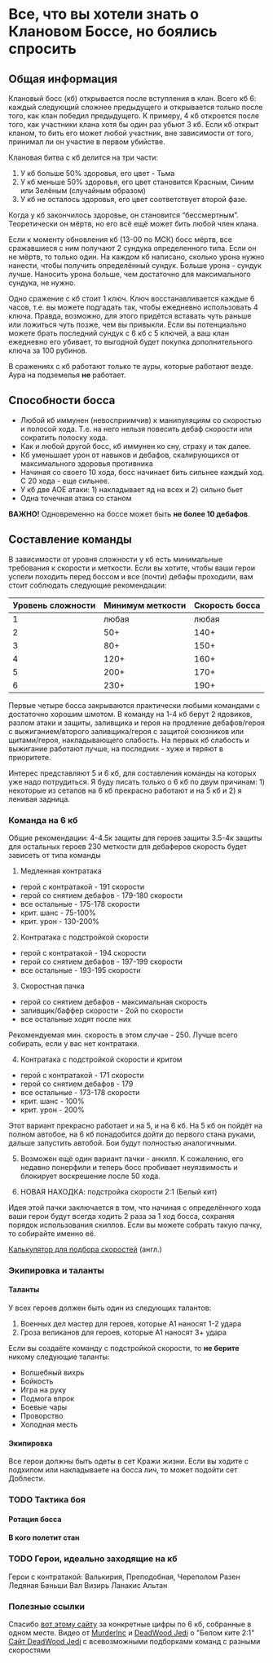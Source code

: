 # Все, что вы хотели знать о Клановом Боссе, но боялись спросить

## Общая информация

Клановый босс (кб) открывается после вступления в клан. Всего кб 6: каждый следующий сложнее предыдущего и открывается только после того, как клан победил предыдущего. К примеру, 4 кб откроется после того, как участники клана хотя бы один раз убьют 3 кб. Если кб открыт кланом, то бить его может любой участник, вне зависимости от того, принимал ли он участие в первом убийстве. 

Клановая битва с кб делится на три части:
1. У кб больше 50% здоровья, его цвет - Тьма
2. У кб меньше 50% здоровья, его цвет становится Красным, Синим или Зелёным (случайным образом)
3. У кб не осталось здоровья, его цвет соответствует второй фазе. 

Когда у кб закончилось здоровье, он становится “бессмертным”. Теоретически он мёртв, но его всё ещё может бить любой член клана. 

Если к моменту обновления кб (13-00 по МСК) босс мёртв, все сражавшиеся с ним получают 2 сундука определенного типа. Если он не мёртв, то только один. На каждом кб написано, сколько урона нужно нанести, чтобы получить определённый сундук. Больше урона - сундук лучше. Наносить урона больше, чем достаточно для максимального сундука, не нужно. 

Одно сражение с кб стоит 1 ключ. Ключ восстанавливается каждые 6 часов, т.е. вы можете подгадать так, чтобы ежедневно использовать 4 ключа. Правда, возможно, для этого придётся вставать чуть раньше или ложиться чуть позже, чем вы привыкли. Если вы потенциально можете брать последний сундук с 6 кб с 5 ключей, а ваш клан ежедневно его убивает, то выгодной будет покупка дополнительного ключа за 100 рубинов.

В сражениях с кб работают только те ауры, которые работают везде. Аура на подземелья **не** работает.

## Способности босса

* Любой кб иммунен (невосприимчив) к манипуляциям со скоростью и полосой хода. Т.е. на него нельзя повесить дебаф скорости или сократить полоску хода. 
* Как и любой другой босс, кб иммунен ко сну, страху и так далее. 
* Кб уменьшает урон от навыков и дебафов, скалирующихся от максимального здоровья противника
* Начиная со своего 10 хода, босс начинает бить сильнее каждый ход. С 20 хода - еще сильнее. 
* У кб две АОЕ атаки: 1) накладывает яд на всех и 2) сильно бьет
* Одна точечная атака со станом 

**ВАЖНО!** Одновременно на боссе может быть **не более 10 дебафов**.

## Составление команды

В зависимости от уровня сложности у кб есть минимальные требования к скорости и меткости. Если вы хотите, чтобы ваши герои успели походить перед боссом и все (почти) дебафы проходили, вам стоит соблюдать следующие рекомендации:

Уровень сложности | Минимум меткости | Скорость босса
--- | --- | --- 
1 | любая | любая 
2 |  50+ | 140+
3 | 80+ | 150+ 
4 | 120+ | 160+ 
5 | 200+ | 170+ 
6 | 230+ | 190+

Первые четыре босса закрываются практически любыми командами с достаточно хорошим шмотом. В команду на 1-4 кб берут 2 ядовиков, разлом атаки и защиты, заливщика и героя на продление дебафов/героя с выжиганием/второго заливщика/героя с защитой союзников или щитами/героя, накладывающего слабость. На первых кб слабость и выжигание работают лучше, на последних - хуже и теряют в приоритете. 

Интерес представляют 5 и 6 кб, для составления команды на которых уже надо потрудиться. Я буду писать только о 6 кб по двум причинам: 1) некоторые из сетапов на 6 кб прекрасно работают и на 5 кб и 2) я ленивая задница. 

### Команда на 6 кб

Общие рекомендации: 
4-4.5к защиты для героев защиты
3.5-4к защиты для остальных героев
230 меткости для дебаферов
скорость будет зависеть от типа команды

1.  Медленная контратака
* герой с контратакой - 191 скорости
* герой со снятием дебафов - 179-180 скорости
* все остальные - 175-178 скорости
* крит. шанс - 75-100%
* крит. урон - 130-200%

2. Контратака с подстройкой скорости
* герой с контратакой - 194 скорости
* герой со снятием дебафов - 197-199 скорости
* все остальные - 193-195 скорости

3. Скоростная пачка
* герой со снятием дебафов - максимальная скорость
* заливщик/баффер скорости - 2ой по скорости
* все остальные ходят после них

Рекомендуемая мин. скорость в этом случае - 250. Лучше всего собирать, если у вас нет контратаки. 

4. Контратака с подстройкой скорости и критом
* герой с контратакой - 171 скорости
* герой со снятием дебафов - 179
* все остальные - 173-178 скорости
* крит. шанс - 100%
* крит. урон - 200%

Этот вариант прекрасно работает и на 5, и на 6 кб. На 5 кб он пойдёт на полном автобое, на 6 кб понадобится дойти до первого стана руками, дальше запустить автобой. Бои будут полностью аналогичными.

5. Возможен ещё один вариант пачки - анкилл. К сожалению, его недавно понерфили и теперь босс пробивает неуязвимость и блокирует воскрешение после 50 хода.

6. НОВАЯ НАХОДКА: подстройка скорости 2:1 (Белый кит)

Идея этой пачки заключается в том, что начиная с определённого хода ваши герои будут всегда ходить 2 раза за 1 ход босса, сохраняя порядок использования скиллов. Если вы можете собрать такую пачку, то собирайте именно её. 

[Калькулятор для подбора скоростей](https://www.deadwoodjedi.com/clan-boss-speed-calculator) (англ.)

### Экипировка и таланты 
#### Таланты
У всех героев должен быть один из следующих талантов: 
1. Военных дел мастер для героев, которые А1 наносят 1-2 удара
2. Гроза великанов для героев, которые А1 наносят 3+ удара

Если вы создаёте команду с подстройкой скорости, то **не берите** никому следующие таланты: 
* Волшебный вихрь
* Бойкость
* Игра на руку
* Подмога впрок
* Боевые чары
* Проворство
* Холодная месть

#### Экипировка
Все герои должны быть одеты в сет Кражи жизни. Если вы ходите с подхилом или накладываете на босса лич, то может подойти сет Доблести.

### TODO Тактика боя
#### Ротация босса 
#### В кого полетит стан
### TODO Герои, идеально заходящие на кб
Герои с контратакой: Валькирия, Преподобная, Череполом
Разен 
Ледяная Баньши
Вал
Визирь
Ланакис
Альтан


### Полезные ссылки
Спасибо [вот этому сайту](https://raid-codex.com/guides/pushing-through-ultra-nightmare-clan-boss/) за конкретные цифры по 6 кб, собранные в одном месте. 
Видео от [MurderInc](https://www.youtube.com/watch?v=VIMqzaXmluc) и [DeadWood Jedi](https://www.youtube.com/watch?v=EtF4K5htj_8&feature=youtu.be) о "Белом ките 2:1"
[Сайт DeadWood Jedi](https://www.deadwoodjedi.com/) с всевозможными подборками команд с разными скоростями 
